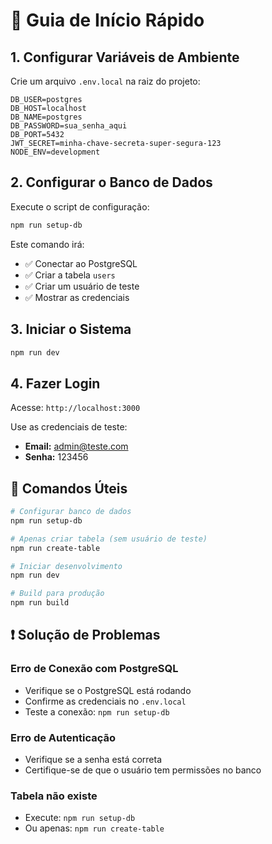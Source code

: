 # 🚀 Guia de Início Rápido

## 1. Configurar Variáveis de Ambiente

Crie um arquivo `.env.local` na raiz do projeto:

```env
DB_USER=postgres
DB_HOST=localhost
DB_NAME=postgres
DB_PASSWORD=sua_senha_aqui
DB_PORT=5432
JWT_SECRET=minha-chave-secreta-super-segura-123
NODE_ENV=development
```

## 2. Configurar o Banco de Dados

Execute o script de configuração:

```bash
npm run setup-db
```

Este comando irá:
- ✅ Conectar ao PostgreSQL
- ✅ Criar a tabela `users`
- ✅ Criar um usuário de teste
- ✅ Mostrar as credenciais

## 3. Iniciar o Sistema

```bash
npm run dev
```

## 4. Fazer Login

Acesse: `http://localhost:3000`

Use as credenciais de teste:
- **Email:** admin@teste.com
- **Senha:** 123456

## 🔧 Comandos Úteis

```bash
# Configurar banco de dados
npm run setup-db

# Apenas criar tabela (sem usuário de teste)
npm run create-table

# Iniciar desenvolvimento
npm run dev

# Build para produção
npm run build
```

## ❗ Solução de Problemas

### Erro de Conexão com PostgreSQL
- Verifique se o PostgreSQL está rodando
- Confirme as credenciais no `.env.local`
- Teste a conexão: `npm run setup-db`

### Erro de Autenticação
- Verifique se a senha está correta
- Certifique-se de que o usuário tem permissões no banco

### Tabela não existe
- Execute: `npm run setup-db`
- Ou apenas: `npm run create-table` 